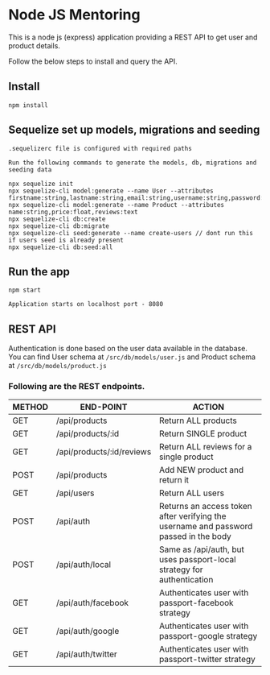 # Node JS Mentoring

This is a node js (express) application providing a REST
API to get user and product details.

Follow the below steps to install and query the API.

## Install

    npm install

## Sequelize set up models, migrations and seeding

    .sequelizerc file is configured with required paths

    Run the following commands to generate the models, db, migrations and seeding data

    npx sequelize init
    npx sequelize-cli model:generate --name User --attributes firstname:string,lastname:string,email:string,username:string,password:string
    npx sequelize-cli model:generate --name Product --attributes name:string,price:float,reviews:text
    npx sequelize-cli db:create
    npx sequelize-cli db:migrate
    npx sequelize-cli seed:generate --name create-users // dont run this if users seed is already present
    npx sequelize-cli db:seed:all

## Run the app

    npm start

    Application starts on localhost port - 8080 

## REST API

Authentication is done based on the user data available in the database.
You can find User schema at `/src/db/models/user.js` and Product schema at `/src/db/models/product.js`

### Following are the REST endpoints.

METHOD     |  END-POINT                 | ACTION
-----------|----------------------------|--------
GET        |  /api/products             |  Return ​ALL​ products
GET        |  /api/products/:id         |  Return ​SINGLE​ product
GET        |  /api/products/:id/reviews |  Return ​ALL​ reviews for a single product
POST       |  /api/products             |  Add ​NEW​ product and return it
GET        |  /api/users                |  Return ​ALL​ users
POST       |  /api/auth                 |  Returns an access token after verifying the username and password passed in the body
POST       |  /api/auth/local           |  Same as /api/auth, but uses passport-local strategy for authentication
GET        |  /api/auth/facebook        |  Authenticates user with passport-facebook strategy
GET        |  /api/auth/google          |  Authenticates user with passport-google strategy
GET        |  /api/auth/twitter         |  Authenticates user with passport-twitter strategy